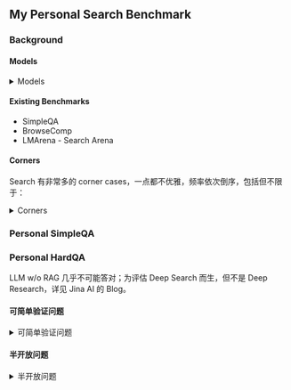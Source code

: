 ## My Personal Search Benchmark

### Background

#### Models

<details>
<summary>Models</summary>

- Domain-specific LLMs (One-stop search + LLM answer APIs)
  - [Perplexity](https://docs.perplexity.ai/getting-started/models)
  - [Linkup](https://app.linkup.so/playground?example=deepSourcedAnswer)
  - [Exa](https://docs.exa.ai/reference/answer)
  - [Liner](https://liner.com/features/ai-search)
  - [Jina](https://jina.ai/deepsearch/)
  - [You](https://documentation.you.com/api-modes/search-api)
- General LLMs with search + browse tool
  - [Gemini](https://ai.google.dev/gemini-api/docs/google-search) based on Google
  - [Gemini url context](https://ai.google.dev/gemini-api/docs/url-context)
  - [OpenAI](https://platform.openai.com/docs/guides/tools-web-search) based on Bing
  - [Claude](https://docs.anthropic.com/en/docs/agents-and-tools/tool-use/web-search-tool) based on [Brave](https://simonwillison.net/2025/Apr/21/ai-assisted-search/)
  - [Grok](https://docs.x.ai/docs/guides/live-search)
  - [openrouter](https://openrouter.ai/docs/features/web-search) based on Exa
- Agents with "deep" search + browse + (visual)
  - [Genspark](https://www.genspark.ai)
  - [h2oGPTe](https://h2ogpte.genai.h2o.ai/)
  - [skywork](https://skywork.ai)
  - [MiroThinker](https://dr.miromind.ai/)
  - [flowith](https://flowith.io/)
  - [suna](https://www.suna.so/)
  - [Minimax](https://agent.minimax.io/)
  - [Ninja](https://myninja.ai/)
  - [Komo](https://komo.ai/)

</details>

#### Existing Benchmarks

- SimpleQA
- BrowseComp
- LMArena - Search Arena

#### Corners

Search 有非常多的 corner cases，一点都不优雅，频率依次倒序，包括但不限于：

<details>
<summary>Corners</summary>

- **无关、干扰、矛盾信息**
  - 页面内广告等无关信息；整个页面和搜索问题无关或低密度信息；
  - 不同页面间信息矛盾；页面信息过时；SEO 优化的看似相关、实则劣质页面；官方网站信息不如第三方中肯客观，没有小道消息
    - 例如：`Where does the AI researcher Jason Wei work?` 其个人主页上还未更新工作单位
    - 例如：在 [Alternative](#Alternative-类) 类型的搜索过程中，SEO 优化的劣质页面问题非常明显
- **不可交互的非纯文本内容**
  - 静态内容
    - 图片：搜索模型的确需要强视觉能力的
      - 例如在 20250406 搜索 "llama 4 maverick vs deepseek v3 0324. Give me a benchmark table, including GPQA etc." Sonar, gpt-4o-search, Gemini 2.5 Pro Grounding, Jina Deep Search 提供的对比表格没有一个是 100% 正确的，而且每次搜索结果非常不稳定，相对来说后两者略好一些。因为 llama 官方的对比表格就是图片，而那时候媒体转载也是直接通过图片，还没有任何成文的纯文本内容。
      - 例如“中国博士历年延毕率”
    - 网页表格、图表
    - OpenAI 给出的答案是 Agent，我还不确定合不合理。
  - 动态内容
    - 视频：例如有的视频教程，比如教你怎么在 Word 中实现一个功能
      - 这一点 Google 做得不错了，YouTube 视频字幕可以低幻觉作为参考资料，但是视频画面仍然是一个问题
      - 视频画面需要要求 AI 有一定的动态视力能力，目前 Google 的做法是 1 fps 采样视频，然后全部图片喂给 AI。这显然和人类相去甚远，可能需要加一个前置模型来处理视频数据（类似于现在这么多文档预处理 - ocr 结构提取等的小模型），高信息密度和低信息密度和画面应该通过压缩的方式传给 vLLM。当然，如果哪天 context window 扩大到 1B 了，那可能除了算力和速度外，这个前置模型也没必要了。
    - Gif
- **非标准网页类型**
  - 动态加载的网页
    - 例如
      - 不同 tab 但网址相同的网页（例如 `lmarena.ai: The (2nd) best LLM on lmarena today?`）
      - 点击/滚动才展开的评论区
      - 折叠或需要翻页的内容（例如 `https://github.com/electron/electron/issues/9035`）
      - 社交媒体的登录框
      - 人机验证码
    - OpenAI 的[答案](https://youtu.be/twXsAiTINO0?t=567)是 Agent。我认为这是正确的，因为本质上只有这种 Agent 的方式可以实现通用性，只要人能过去的地方 Agent 理论上都能过去，而不是一个个去写规则。但是速度目前还是一个问题（也就是 vLLM 的问题），这个问题 Agent 需要 10 分钟，而有经验的相关人类应该 1 分钟以内就可以解决。
    - Google 目前的公开简单 [url context](https://ai.google.dev/gemini-api/docs/url-context) 方案仍然是抓取[静态内容](https://simonwillison.net/2025/Aug/18/google-gemini-url-context/)。但是 Gemini Doc 里面写明是支持图片的。
  - 在线超长 .pdf 文件，通过 pdf.js 加载的在线 pdf 文件；超大型网页
    - 例如 `https://www.spec.org/cpu2017/results/cpu2017/` `https://github.com/kaisugi/gpt4_vocab_list/blob/main/o200k_base_vocab_list.txt`
  - 隐藏的网页、登录墙、付费墙：只可能本地解决，靠一个个去谈不可能覆盖完全
    - 用户可以通过推理实现隐藏网页的查看，例如找到一个 `https://example.com/article13` 用户可能会直接输入 url 去看看 `https://example.com/` 和 `https://example.com/article14` 网页上有不有相关的内容
    - 例如查询 `the speaker of the ISSCC 2014 tutorial 3?`；现在 OpenAI 之类的只是和新闻媒体在谈，这种学术等等完全不可能一个个谈下来的，比如需要 license 才能查看的文档等等。所以最好的方式还是用户侧，而不是服务商的容器中
  - 非常老的网页，现代浏览器的 TLS 版本默认不支持
    - 例如 `https://ccf.ee.ntu.edu.tw/~cchen/cadence/simulation.htm`
- **用户侧**
  - 用户输入笔误
  - 用户输入的无效信息（这个在经典的 Benchmark 也可以体现一些，有题目里是有无效信息的）
  - 用户需求理解，例如 "Alternatives to Manus AI" 其实用户想搜 General Purpose AI Agents，例如 convergence AI, runner H，但是现在搜出来都是 MS Copilot 之类的
- **搜索方式**
  - 一般大家认为 Google, 英文的搜索方式，往往会优于 Bing, 中文的搜索方式。但是当搜索结果不理想时，是否能够主动切换搜索方式？例如下文的几个例子：
    - 非英语的搜索结果反而好于英语搜索结果
      - 例如 `pdk 中的 mac 管是什么？` 全网只有三个中文网页 [1](https://blog.csdn.net/weixin_42310516/article/details/133688562), [2](https://bbs.eetop.cn/thread-890470-1-1.html), [3](https://bbs.eetop.cn/thread-861115-2-1.html) (其中还有一个是许多程序员认为的低质量网页 csdn) 提到了答案，而英文搜索反而找不到信息
    - Google 的搜索质量反而不如 Bing
      - 例如 `ipdk_crn28hpc+` 和 `iPDK_CRN28HPL` 由于两搜索引擎对于 `_` 的处理方式不同，Bing 的搜索结果要显著好于 Google
  - 使用传统搜索引擎的筛选进行搜索
    - 例如 site:example.com, "exact_match_with_qutoes"，在 2015 年的新闻
- **嵌套**：以上所有情况的嵌套
  - 例如 PDF 中的图片、表格
    - 案例：搜索 `Command A gpqa`，标准答案 **50.8** 在 `https://cohere.com/research/papers/command-a-technical-report.pdf` 的表格中
  - 例如登录墙中的评论区

</details>

### Personal SimpleQA


### Personal HardQA

LLM w/o RAG 几乎不可能答对；为评估 Deep Search 而生，但不是 Deep Research，详见 Jina AI 的 Blog。

#### 可简单验证问题

<details>
<summary>可简单验证问题</summary>


##### 英文语境普通问题

- The command recompiles all out-of-date files in a QuestaSim project? (not `vlog` or `vcom`)
  - 正确答案：`project compileoutofdate`    (典型错误：`vlog -work work +acc=r *.v`)
- "hiFormDone" 函数中的 hi 是什么意思？
  - 正确答案：[Human Interface](https://community.cadence.com/cadence_technology_forums/f/custom-ic-skill/50958/whats-the-difference-between-le-commands-and-hi-commands)
- The latest sub-version for Cadence Virtuoso 6.1.8 and Virtuoso 23.1?
  - [ISR34](https://community.cadence.com/cadence_blogs_8/b/cic/posts/virtuoso-icadvm20-1-isr34-and-ic6-1-8-isr34-now-available), 当然如果你再细一点，可以发现有 [ISR36](https://bbs.eetop.cn/thread-991360-1-1.html), 不过这个要非常细，这些链接也是可以的 [1](https://www.nulledfrm.com/threads/cadence-virtuoso-ic06-18-360-linux.133645/#post-815659)[2](https://dl4all.org/software/graphics-design/866023-cadence-virtuoso-ic0618360-linux.html)[3](https://downloadly.ir/software/engineering-specialized/cadence-ic-design-virtuoso/)[4](https://www.iranhack.com/forum/forum/%D9%86%D8%B1%D9%85-%D8%A7%D9%81%D8%B2%D8%A7%D8%B1/188483-cadence-virtuoso-ic06-18-360-linux)[5](https://bbs.eetop.cn/thread-991360-1-1.html)[6](https://bbs.eetop.cn/thread-984059-1-1.html); [ISR14](https://community.cadence.com/cadence_blogs_8/b/cic/posts/virtuoso-ic23-1-isr-14-now-available), 这个的话官方确实就是最新，"IC23.10.130" 尚可搜到，14 就搜不到了。
- Packages Explicitly NOT Included in Mathjax3 `AllPackages` by Default?
  - 正确答案：`physics`, `autoload`, `require`, `setoptions`, (`colorv2`)
  - 参考来源：[所有包](https://docs.mathjax.org/en/v3.2/input/tex/extensions/), [启用的包](https://github.com/mathjax/MathJax-src/blob/3.2.2/ts/input/tex/AllPackages.ts), [参考链接](https://github.com/jupyterlab/jupyter-renderers/issues/229)         
- What is the newer version of ICADVM20.1, and what is the older version of ICADVM18.1? (ISR is just a minor version number, no need to mention it, do not mention any versions related to ISR, I only want the major versions)
  - 正确答案：ICADV12.3, IC23.1
- Do TSMC Shanghai fab and Nanjing fab offer MPW shuttles? Answer within 50 words. Don't tell me you're not sure, I'm very sure the definite answer is online (it might not be a direct answer, but after synthesizing the information, it's enough for you to make a definite judgment), so your final answer will be something like Shanghai: No, Nanjing: Yes. Note that this is just an example of the answer format, and is not necessarily the correct answer.
  - 正确答案：Shanghai Fab10 yes; Nanjing Fab16 no. ref: [2025 TSMC CyberShuttle Service Plan](http://www.szicc.org.cn/attachment/0/80/80748/1230778.pdf)
- A comparative table summarizing the performance of Claude Sonnet 3.5 (aka the old Sonnet 3.5), Sonnet 3.6 (aka the Sonnet 3.5 new), Sonnet 3.7, Sonnet 4 on the SWE-bench Verified.
  - 正确答案：pass@1: 33%, 49%, 62.3%, 72.7%; thinking: N/A, N/A, 70.3%, 80.2%
- TSMC 28nm price @ europractice in 2025? Just tell me how much for only 1 square millimeter. And answer within 100 words. I’m absolutely sure you can get the answer without email or online price calculator.
  - 正确答案：[€10609](https://europractice-ic.com/schedules-prices-2025/)
- Quantus, Raphael, StarRC, RaptorX, RaptorH, Exalto, EMX, xRC and xACT. Which are Cadence's? Which are Synopsys's?
  - 正确答案：Cadence: Quantus, EMX (acquired); Synopsys: Raphael, StarRC, RaptorX (acquired), RaptorH (acquired), Exalto (acquired)
  - 半开放版本: Help me research the Quantus, Raphael, StarRC, RaptorX, RaptorH, Exalto, EMX, Calibre xRC, Calibre xACT, and then sort them into tables.
- Can the latest version of gemini-cli read audio, pdf and docx files (not talking about gemini api, but gemini-cli)? answer within 50 words.
  - 正确答案：yes, yes, no
- Claude Opus 4 SimpleQA result? answer within 20 words.      Please refer to more sources.
  - 正确答案：[32.3%](https://www.kaggle.com/benchmarks/openai/simpleqa)。这题其实网上有一个更容易搜到的错误[信息](https://huggingface.co/datasets/smolagents/results/viewer/2024-12-26/train?f[model_id][value]=%27anthropic%2Fclaude-opus-4-20250514%27)，容易误导这些 search model
- The best LLM on LMarena's search arena today?
  - 正确答案：o3-search
- Create a comparison table of FP16, FP8 and FP4 dense + sparse PFLOPS for A100, H200, RTX5090, B200
- USNO 的计时精度是世界上最高吗？世界上第二高的是谁呢？
  - 应该不是的，但是懒得研究了。

##### 中文语境普通问题

- 中国国内目前排名前20的医院里，前身是教会医院的有哪些？超级简单回答。例如 “是：仁济、浙一、华西、华山...；不是：北大三院、积水潭、中山、瑞金...”。注意，这只是一个回答格式示例，并不是/不一定是正确答案。
  - 正确答案：是教会医院：北京协和、中国医大一院、仁济、瑞金、浙二、武汉协和、湘雅、华西；不是教会医院：301、北大一院、北大三院、中山、华山、浙一、郑大一附院、武汉同济、湘雅二院、中山一院、南方医院、西京。参考[2023复旦版排名](https://rank.cn-healthcare.com/fudan/national-general) (2024年11月发布)
  - 正确情况：Gemini 2.5 Pro w Google 对
- iPad 播放器 app？简单回答，不满足要求的不用提及。中英文双语搜索，至少参考 20 个有效信息源。app 要求：1. 明确支持 >2.0 (不包括等于，一定要大于) 倍速; 2. 在最近一年内更新过; 3. 不是 safari 扩展，是播放器 app; 4. 除了 VLC 以外
  - 典型错误：Infuse
  - 参考答案：
- iPad 播放器 app？简单回答，不满足要求的不用提及。中英文双语搜索。app 要求：1. 是个可以实时自动生成并显示字幕的播放器，而不是在线字幕生成服务或者本地视频剪辑软件; 2. 要当前已经支持的，而不是 VLC 这种只是宣布即将支持但是还没支持的; 3. 要支持中文和英文，所以原生 Live Captions 目前还不能用; 4. 除了 YPlayer 以外
  - 参考答案：应该是没有了

##### "No" 问题

- How to draw a rounded rectangle in originpro?  version: 2025a
  - 正确答案：there is no simple way; 2025b 以后[可以了](https://www.originlab.com/doc/Origin-Help/Create-Draw-Objects)
- virtuoso schematic lock placement. not in layout view or locking the file. but locking instance positions in schematic view. answer within 50 words.
  - 正确答案：no you can't
- How to use iPhone as keyboard for iPad? (Not as mouse or for Mac) Answer within 100 words.
  - 正确答案：there is no simple way
- General method to insert newlines that works across all Mermaid chart types? (for the latest version of Mermaid)
  - 正确答案：no you can't. 比如 Gantt 图完全[不支持](https://github.com/mermaid-js/mermaid/issues/5140)
- Besides Blackwell GPUs, Instinct MI350 Series, and Microsoft Maia 100, what else has **native hardware** support for MXFP4?
  - 正确答案：No more (August 2025)   或者 [Synopsys ARC VPX DSP IP](https://www.synopsys.com/articles/narrow-precision-data-types-embedded-ai.html) 勉强可以算？
- How to stop airpods from automatically connecting to windows 11 without 1.manually unpairing 2.affecting other connected BT devices 3.coding in powershell
  - 正确答案：no you can't.     [1](https://learn.microsoft.com/en-us/answers/questions/4174413/dont-connect-to-bluetooth-automatically-which-are) 和 [2](https://learn.microsoft.com/en-us/answers/questions/4163051/airpods-pro-automatically-connecting-to-laptop-whe) 都是官方的错误信息。

</details>

#### 半开放问题

<details>
<summary>半开放问题</summary>

##### Alternative 类

- Alternatives to OpenAI's Deep Research / Deep Search apart from Grok, Gemini, Perplexity and open-source alternatives.
  - 参考答案: [Genspark](https://www.genspark.ai/agents?type=moa_deep_research), [h2oGPTe](https://h2ogpte.genai.h2o.ai/), [flowith](https://flowith.io/), [suna](https://www.suna.so/), [Minimax](https://agent.minimax.io/), [skywork](https://skywork.ai), [Jina AI](https://search.jina.ai/), [Komo](https://komo.ai/), [MiroThinker](https://dr.miromind.ai/)
- Alternatives to cursor app?
  - 参考答案：Windsurf, Zed, Trae, Kiro, VSCode + Copilot
- Alternatives to Manus AI?
  - 参考答案：convergence AI, runner H, Genspark    (典型错误：MS Copilot)
- Alternatives to perplexity sonar api? I'm asking for alternatives to the sonar api, not the toC product perplexity itself.
  - 参考答案：[Models](#Models)

##### 能不能搜到，搜不搜得到

这类问题 Google 会很占优势。比如在 Qwen-Image 发布半小时内搜索，Gemini 2.5 Pro 就显著比 gpt-5, opus-4.1, grok 好。perplexity 也很厉害，目前不知道他们为什么看上去比 Bing 还牛，和 CF 喷他们有关系吗...


- aad08s040g? answer within 100 words.
- serach with quotes: "cmd64bit" for an exact match


##### 普通问题

- Give me four Qwen-2.5VL-based ocr models (not Qwen2.5-VL itself or ocr models based on Qwen2-VL). Answer within 100 words.
  - 参考答案： 7B based: [reducto/RolmOCR](https://huggingface.co/reducto/RolmOCR), [DocTron-hub/DocTron-Formula](https://github.com/DocTron-hub/DocTron-Formula), 3B based: [chatdoc-com/OCRFlux](https://github.com/chatdoc-com/OCRFlux), [nanonets/Nanonets-OCR-s](https://huggingface.co/nanonets/Nanonets-OCR-s)
- I want to create something similar to Cadence Virtuoso ViVA. Which one should I use among ECharts with lttb, Plotly.js, or uPlot?
  - 答案：Grok 3 DeeperSearch, Plotly.js > ECharts > uPlot; OpenAI o4-mini DR, uPlot > ECharts > Plotly.js; Perplexity DR, uPlot > ECharts = Plotly.js; Gemini 2.5 flash DR, uPlot > Plotly.js > ECharts 
- 中英文搜索针对小众领域代码的 LLM benchmarks。一般的 code benchmark for LLM 都是大众的 C++, Python, Javascript 之类的。但是有很多小众代码领域，包括但不限于 SystemVerilog, LaTeX, CMake, AHK, PowerShell, Assembly, Lisp, tcl 等小众代码有什么 benchmark 吗？例如，针对 Verilog 有 VerilogEval, RTLLM, [scale-lab/MetRex](https://github.com/scale-lab/MetRex), [ProtocolLLM](https://arxiv.org/abs/2506.07945)（在最终报告中不要再提及这些了）; 针对 LaTeX 的 [TeXpert](https://arxiv.org/abs/2506.16990), [vTikZ](https://arxiv.org/abs/2505.04670); 针对全面的有 [McEval](https://mceval.github.io/)。不要背景、意义、挑战与解决方案之类的空话。
- auto save / real-time save in cadence virtuoso? `dbSetAutoSave` doesn't seem to work and `checkForUnsavedViewsUponRun` is off topic.

- 用 mermaid 梳理复旦复控、复芯凡高、复旦微电子、上海华岭、复控华龙、皓骏创投、复微芯讯、复旦科创投、上海复旦创投（和复旦科创投是两家公司）、复旦复华、复微迅捷、上海菩扬、蒋国兴之间的关系。中文搜索、中文回答，把两两间的持股比例尽可能写清楚。同时，如果有和这个关系网很密切的公司和人员也可以加进 mermaid 图中
- search with quotes “tsmchome”. Based on online information, infer the folder structure. Show me the results in an output format similar to the `tree` command.
 - 参考答案：

```
TSMCHOME/
├── digital/
│   ├── Front_End/
│   │   ├── timing_power_noise/
│   │   │   ├── NLDM/
│   │   │   │   ├── tcbn65gplus_200a/
│   │   │   │   ├── tcbn40lpbwp_200a/
│   │   │   │   ├── tcbn28hpcplusbwp30p140_180a/
│   │   │   │   ├── tpdn65gpgv2od3_sd_200a/
│   │   │   │   ├── tcbn65gplus_140b/
│   │   │   │   └── [various process node libraries]/
│   │   │   └── CCS/
│   │   │       └── tcbn28hpcplusbwp30p140hvt_180a/
│   │   └── verilog/
│   │       └── [Verilog source files]
│   ├── Back_End/
│       ├── lef/
│       │   ├── tcb018gbwp7t_270a/
│       │   │   ├── lef/
│       │   │   │   └── tcb018gbwp7t_5lm.lef
│       │   │   └── techfiles/
│       │   ├── tcbn65gplus_200a/
│       │   │   └── lef/
│       │   │       └── tcbn65gplus_9lmT2.lef
│       │   └── tcbn16ffcllbwp16p90pm_100a/
│       │       └── lef/
│       │           └── tcbn16ffcllbwp16p90pm.lef
│       └── milkyway/
│           └── tcbn65gplus_200a/
│               └── techfiles/
│                   └── tsmcn65_9lmT2
```

</details>

